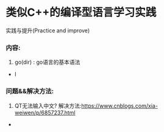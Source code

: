 # 类似C++的编译型语言学习实践
实践与提升(Practice and improve)  

### 内容:

1.  go(dir) : go语言的基本语法
- l

### 问题&&解决方法:
1. QT无法输入中文?
解决方法:<https://www.cnblogs.com/xia-weiwen/p/6857237.html>
- 